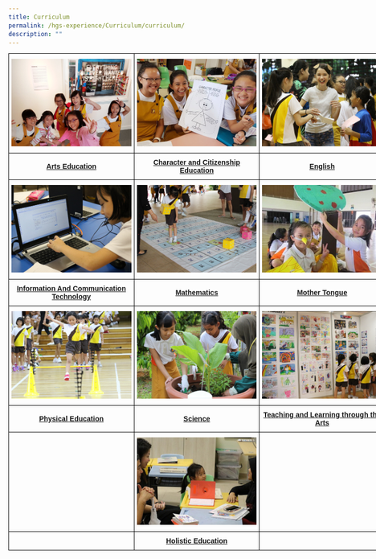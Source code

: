 ```yaml
---
title: Curriculum
permalink: /hgs-experience/Curriculum/curriculum/
description: ""
---
```


<style type="text/css">
.tg  {border-collapse:collapse;border-spacing:0;margin:0px auto;}
.tg td{border-color:black;border-style:solid;border-width:1px;font-family:Arial, sans-serif;font-size:14px;
  overflow:hidden;padding:10px 5px;word-break:normal;}
.tg th{border-color:black;border-style:solid;border-width:1px;font-family:Arial, sans-serif;font-size:14px;
  font-weight:normal;overflow:hidden;padding:10px 5px;word-break:normal;}
.tg .tg-wa1i{font-weight:bold;text-align:center;vertical-align:middle}
</style>
<table class="tg" style="undefined;table-layout: fixed; width: 750px">
<colgroup>
<col style="width: 250px">
<col style="width: 250px">
<col style="width: 250px">
</colgroup>
<tbody>
  <tr>
    <td class="tg-wa1i"><a href = "linkhere" target = "_self"> 
          <img src="/images/AE.jpg" 
     style="width:100%"></a>
</td>
    <td class="tg-wa1i"><a href = "linkhere" target = "_self"> 
          <img src="/images/CCE.jpg" 
     style="width:100%"></a>
</td>
    <td class="tg-wa1i"><a href = "linkhere" target = "_self"> 
          <img src="/images/ENG.jpg" 
     style="width:100%"></a>
</td>
  </tr>
  <tr>
    <td class="tg-wa1i"><a href="link">Arts Education</a></td>
    <td class="tg-wa1i"><a href="link">Character and Citizenship Education</a></td>
    <td class="tg-wa1i"><a href="link">English</a></td>
  </tr>
  <tr>
    <td class="tg-wa1i"><a href = "linkhere" target = "_self"> 
          <img src="/images/ICT.jpg" 
     style="width:100%"></a>
</td>
    <td class="tg-wa1i"><a href = "linkhere" target = "_self"> 
          <img src="/images/MATH.jpg" 
     style="width:100%"></a>
</td>
    <td class="tg-wa1i"><a href = "linkhere" target = "_self"> 
          <img src="/images/MT.jpg" 
     style="width:100%"></a>
</td>
  </tr>
  <tr>
    <td class="tg-wa1i"><a href="link">Information And Communication Technology</a></td>
    <td class="tg-wa1i"><a href="link">Mathematics</a></td>
    <td class="tg-wa1i"><a href="link">Mother Tongue</a></td>
  </tr>
  <tr>
    <td class="tg-wa1i"><a href = "linkhere" target = "_self"> 
          <img src="/images/PE.jpg" 
     style="width:100%"></a>
</td>
    <td class="tg-wa1i"><a href = "linkhere" target = "_self"> 
          <img src="/images/SCI.jpg" 
     style="width:100%"></a>
</td>
    <td class="tg-wa1i"><a href = "linkhere" target = "_self"> 
          <img src="/images/TLART.jpg" 
     style="width:100%"></a>
</td>
  </tr>
  <tr>
    <td class="tg-wa1i"><a href="link">Physical Education</a></td>
    <td class="tg-wa1i"><a href="link">Science</a></td>
    <td class="tg-wa1i"><a href="link">Teaching and Learning through the Arts</a></td>
  </tr>
  <tr>
    <td class="tg-wa1i"></td>
    <td class="tg-wa1i"><a href = "linkhere" target = "_self"> 
          <img src="/images/HA.jpg" 
     style="width:100%"></a>
</td>
    <td class="tg-wa1i"></td>
  </tr>
  <tr>
    <td class="tg-wa1i"></td>
    <td class="tg-wa1i"><a href="link">Holistic Education</a></td>
    <td class="tg-wa1i"></td>
  </tr>
</tbody>
</table>